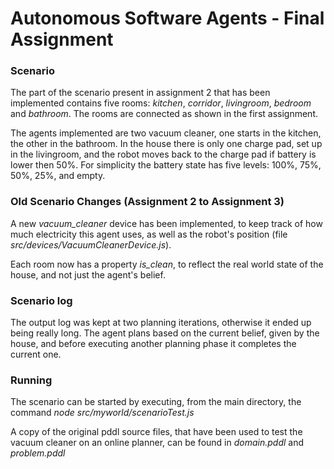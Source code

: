 
# Autonomous Software Agents - Final Assignment

### Scenario

The part of the scenario present in assignment 2 that has been implemented contains five rooms: *kitchen*, *corridor*, *livingroom*, *bedroom* and *bathroom*. The rooms are connected as shown in the first assignment. 

The agents implemented are two vacuum cleaner, one starts in the kitchen, the other in the bathroom. In the house there is only one charge pad, set up in the livingroom, and the robot moves back to the charge pad if battery is lower then 50%. 
For simplicity the battery state has five levels: 100%, 75%, 50%, 25%, and empty.


### Old Scenario Changes (Assignment 2 to Assignment 3)

A new *vacuum_cleaner* device has been implemented, to keep track of how much electricity this agent uses, as well as the robot's position (file *src/devices/VacuumCleanerDevice.js*).

Each room now has a property *is_clean*, to reflect the real world state of the house, and not just the agent's belief. 

### Scenario log

The output log was kept at two planning iterations, otherwise it ended up being really long. 
The agent plans based on the current belief, given by the house, and before executing another planning phase it completes the current one.

### Running

The scenario can be started by executing, from the main directory, 
the command *node src/myworld/scenarioTest.js*

A copy of the original pddl source files, that have been used to test the vacuum cleaner on 
an online planner, can be found in *domain.pddl* and *problem.pddl*
